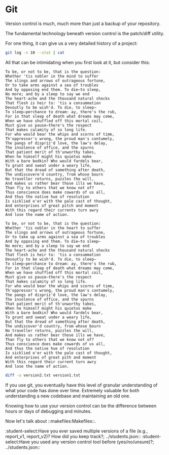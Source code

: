 Git
===

Version control is much, much more than just a backup of your repository.

The fundamental technology beneath version control is the patch/diff utility.

For one thing, it can give us a very detailed history of a project:

```bash 
git log -n 10 --stat | cat
```
All that can be intimidating when you first look at it, but consider this:

```text file=version1.txt
To be, or not to be, that is the question:
Whether 'tis nobler in the mind to suffer
The slings and arrows of outrageous fortune,
Or to take arms against a sea of troubles
And by opposing end them. To die—to sleep,
No more; and by a sleep to say we end
The heart-ache and the thousand natural shocks
That flesh is heir to: 'tis a consummation
Devoutly to be wish'd. To die, to sleep—
To sleep—perchance to dream: ay, there's the rub,
For in that sleep of death what dreams may come,
When we have shuffled off this mortal coil,
Must give us pause—there's the respect
That makes calamity of so long life.
For who would bear the whips and scorns of time,
Th'oppressor's wrong, the proud man's contumely,
The pangs of dispriz'd love, the law's delay,
The insolence of office, and the spurns
That patient merit of th'unworthy takes,
When he himself might his quietus make
With a bare bodkin? Who would fardels bear,
To grunt and sweat under a weary life,
But that the dread of something after death,
The undiscovere'd country, from whose bourn
No traveller returns, puzzles the will,
And makes us rather bear those ills we have,
Than fly to others that we know not of?
Thus conscience does make cowards of us all,
And thus the native hue of resolution
Is sicklied o'er with the pale cast of thought,
And enterprises of great pitch and moment
With this regard their currents turn awry
And lose the name of action.
```
```text file=version2.txt
To be, or not to be, that is the question:
Whether 'tis nobler in the heart to suffer
The slings and arrows of outrageous fortune,
Or to take up arms against a sea of troubles
And by opposing end them. To die—to sleep—
No more; and by a sleep to say we end
The heart-ache and the thousand natural shocks
That flesh is heir to: 'tis a consummation
Devoutly to be wish'd. To die, to sleep—
To sleep—perchance to dream: ay, there's the rub,
For in that sleep of death what dreams may come,
When we have shuffled off this mortal coil,
Must give us pause—there's the respect
That makes calamity of so long life.
For who would bear the whips and scorns of time,
Th'oppressor's wrong, the proud man's contumely,
The pangs of dispriz'd love, the law's delay,
The insolence of office, and the spurns
That patient merit of th'unworthy takes,
When he himself might his quietus make
With a bare bodkin? Who would fardels bear,
To grunt and sweat under a weary life,
But that the dread of something after death,
The undiscover'd country, from whose bourn
No traveller returns, puzzles the will,
And makes us rather bear those ills we have,
Than fly to others that we know not of?
Thus conscience does make cowards of us all,
And thus the native hue of resolution
Is sicklied o'er with the pale cast of thought,
And enterprises of great pith and moment
With this regard their current turn awry
And lose the name of action.

```
```bash file=showdiff.sh
diff -u version2.txt version1.txt
```
If you use git, you eventually have this level of granular understanding of what
your code has done over time. Extremely valuable for both understanding a new
codebase and maintaining an old one.

Knowing how to use your version control can be the difference between hours
or days of debugging and minutes.

Now let's talk about ::makefiles:Makefiles::.

:student-select:Have you ever saved multiple versions of a file (e.g., report_v1, report_v2)? How did you keep track?; ../students.json::
:student-select:Have you used any version control tool before (yes/no/unsure)?; ../students.json::
